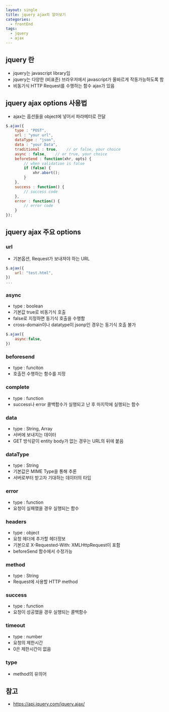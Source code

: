 ```yaml
---
layout: single
title: jquery ajax의 알아보기
categories: 
  - frontEnd
tags: 
  - jquery
  - ajax
---
```


## jquery 란
- jquery는 javascript library임
- jquery는 다양한 (비표준) 브라우저에서 javascript가 올바르게 작동가능하도록 함
- 비동기식 HTTP Request를 수행하는 함수 ajax가 있음

## jquery ajax options 사용법
- ajax는 옵션들을 object에 넣어서 파라메터로 전달
```javascript
$.ajax({
    type : "POST",
    url : "your url",
    dataType : "json",
    data : "your Data",
    traditional : true,    // or false, your choice
    async : false,    // or true, your choice
    beforeSend : function(xhr, opts) {
        // when validation is false
        if (false) {
            xhr.abort();
        }
    },
    success : function() {
        // success code
    },
    error : function() {
        // error code
    }
});
```

## jquery ajax 주요 options
### url
- 기본옵션, Request가 보내져야 하는 URL
```javascript
$.ajax({
    url: "test.html",
})
...
```

### async
- type : boolean
- 기본값 true로 비동기식 호출
- false로 지정하면 동기식 호출을 수행함
- cross-domain이나 datatype이 jsonp인 경우는 동기식 호출 불가
```javascript
$.ajax({
    async:false,
})
```

### beforesend
- type : funciton 
- 호출전 수행하는 함수를 지정

### complete
- type : function
- success나 error 콜백함수가 실행되고 난 후 마지막에 실행되는 함수

### data
- type : String, Array
- 서버에 보내지는 데이터
- GET 방식같이 entity body가 없는 경우는 URL의 뒤에 붙음

### dataType
- type : String
- 기본값은 MIME Type을 통해 추론
- 서버로부터 받고자 기대하는 데이터의 타입

### error
- type : function
- 요청이 실패했을 경우 실행되는 함수

### headers
- type : object
- 요청 헤더에 추가할 헤더정보
- 기본으로 X-Requested-With: XMLHttpRequest이 포함
- beforeSend 함수에서 수정가능

### method
- type : String
- Request에 사용할 HTTP method

### success
- type : function
- 요청이 성공했을 경우 실행되는 콜백함수

### timeout
- type : number
- 요청의 제한시간
- 0은 제한시간이 없음

### type
- method의 유의어

## 참고
- https://api.jquery.com/jquery.ajax/
